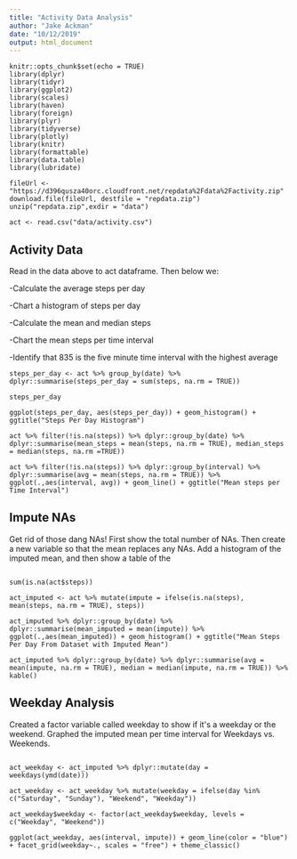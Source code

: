 ```yaml
---
title: "Activity Data Analysis"
author: "Jake Ackman"
date: "10/12/2019"
output: html_document
---
```


```{r setup, include=FALSE, echo = TRUE}
knitr::opts_chunk$set(echo = TRUE)
library(dplyr)
library(tidyr)
library(ggplot2)
library(scales)
library(haven)
library(foreign)
library(plyr)
library(tidyverse)
library(plotly)
library(knitr)
library(formattable)
library(data.table)
library(lubridate)

fileUrl <- "https://d396qusza40orc.cloudfront.net/repdata%2Fdata%2Factivity.zip"
download.file(fileUrl, destfile = "repdata.zip")
unzip("repdata.zip",exdir = "data")

act <- read.csv("data/activity.csv")

```

## Activity Data

Read in the data above to act dataframe. Then below we:

-Calculate the average steps per day

-Chart a histogram of steps per day

-Calculate the mean and median steps

-Chart the mean steps per time interval

-Identify that 835 is the five minute time interval with the highest average

```{r }
steps_per_day <- act %>% group_by(date) %>% dplyr::summarise(steps_per_day = sum(steps, na.rm = TRUE))

steps_per_day

ggplot(steps_per_day, aes(steps_per_day)) + geom_histogram() + ggtitle("Steps Per Day Histogram")

act %>% filter(!is.na(steps)) %>% dplyr::group_by(date) %>% dplyr::summarise(mean_steps = mean(steps, na.rm = TRUE), median_steps = median(steps, na.rm =TRUE))

act %>% filter(!is.na(steps)) %>% dplyr::group_by(interval) %>% dplyr::summarise(avg = mean(steps, na.rm = TRUE)) %>% ggplot(.,aes(interval, avg)) + geom_line() + ggtitle("Mean steps per Time Interval")

```

## Impute NAs

Get rid of those dang NAs! First show the total number of NAs. Then create a new variable so that the mean replaces any NAs. Add a histogram of the imputed mean, and then show a table of the 

```{r echo = TRUE}

sum(is.na(act$steps))

act_imputed <- act %>% mutate(impute = ifelse(is.na(steps), mean(steps, na.rm = TRUE), steps))

act_imputed %>% dplyr::group_by(date) %>% dplyr::summarise(mean_imputed = mean(impute)) %>% ggplot(.,aes(mean_imputed)) + geom_histogram() + ggtitle("Mean Steps Per Day From Dataset with Imputed Mean")

act_imputed %>% dplyr::group_by(date) %>% dplyr::summarise(avg = mean(impute, na.rm = TRUE), median = median(impute, na.rm = TRUE)) %>% kable()

```


## Weekday Analysis

Created a factor variable called weekday to show if it's a weekday or the weekend. Graphed the imputed mean per time interval for Weekdays vs. Weekends.

```{r echo = TRUE}

act_weekday <- act_imputed %>% dplyr::mutate(day = weekdays(ymd(date)))

act_weekday <- act_weekday %>% mutate(weekday = ifelse(day %in% c("Saturday", "Sunday"), "Weekend", "Weekday"))

act_weekday$weekday <- factor(act_weekday$weekday, levels = c("Weekday", "Weekend"))

ggplot(act_weekday, aes(interval, impute)) + geom_line(color = "blue") + facet_grid(weekday~., scales = "free") + theme_classic()


```

